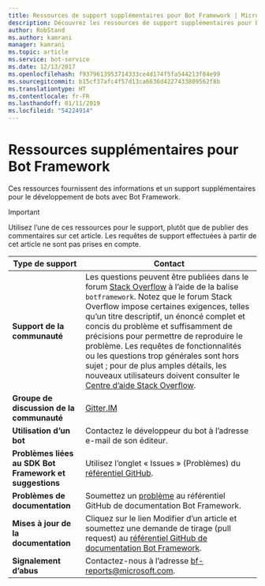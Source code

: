 ```yaml
---
title: Ressources de support supplémentaires pour Bot Framework | Microsoft Docs
description: Découvrez les ressources de support supplémentaires pour Bot Framework.
author: RobStand
ms.author: kamrani
manager: kamrani
ms.topic: article
ms.service: bot-service
ms.date: 12/13/2017
ms.openlocfilehash: f9379613953714333ce4d174f5fa544213f84e99
ms.sourcegitcommit: b15cf37afc4f57d13ca6636d4227433809562f8b
ms.translationtype: HT
ms.contentlocale: fr-FR
ms.lasthandoff: 01/11/2019
ms.locfileid: "54224914"
---
```

# <a name="bot-framework-additional-resources"></a>Ressources supplémentaires pour Bot Framework

Ces ressources fournissent des informations et un support supplémentaires pour le développement de bots avec Bot Framework.

> [!IMPORTANT]
> Utilisez l’une de ces ressources pour le support, plutôt que de publier des commentaires sur cet article. Les requêtes de support effectuées à partir de cet article ne sont pas prises en compte.

|            <strong>Type de support</strong>            |                                                                                                                                                                                                                                     <strong>Contact</strong>                                                                                                                                                                                                                                      |
|-----------------------------------------------------|---------------------------------------------------------------------------------------------------------------------------------------------------------------------------------------------------------------------------------------------------------------------------------------------------------------------------------------------------------------------------------------------------------------------------------------------------------------------------------------------------|
|         <strong>Support de la communauté</strong>          | Les questions peuvent être publiées dans le forum [Stack Overflow](https://stackoverflow.com/questions/tagged/botframework) à l’aide de la balise `botframework`. Notez que le forum Stack Overflow impose certaines exigences, telles qu’un titre descriptif, un énoncé complet et concis du problème et suffisamment de précisions pour permettre de reproduire le problème. Les requêtes de fonctionnalités ou les questions trop générales sont hors sujet ; pour de plus amples détails, les nouveaux utilisateurs doivent consulter le [Centre d’aide Stack Overflow](https://stackoverflow.com/help/how-to-ask). |
|        <strong>Groupe de discussion de la communauté</strong>        |                                                                                                                                                                                                                        [Gitter.IM](https://gitter.im/Microsoft/BotBuilder)                                                                                                                                                                                                                        |
|            <strong>Utilisation d’un bot</strong>             |                                                                                                                                                                                                                    Contactez le développeur du bot à l’adresse e-mail de son éditeur.                                                                                                                                                                                                                     |
| <strong>Problèmes liées au SDK Bot Framework et suggestions</strong> |                                                                                                                                                                                           Utilisez l’onglet « Issues » (Problèmes) du <a href="https://github.com/Microsoft/BotBuilder-v3/" target="_blank">référentiel GitHub</a>.                                                                                                                                                                                            |
|        <strong>Problèmes de documentation</strong>        |                                                                                                                                                                     Soumettez un <a href="https://github.com/MicrosoftDocs/bot-framework-docs/issues" target="_blank">problème</a> au référentiel GitHub de documentation Bot Framework.                                                                                                                                                                      |
|       <strong>Mises à jour de la documentation</strong>        |                                                                                                                                                   Cliquez sur le lien Modifier d’un article et soumettez une demande de tirage (pull request) au <a href="https://github.com/MicrosoftDocs/bot-framework-docs" target="_blank">référentiel GitHub de documentation Bot Framework</a>.                                                                                                                                                   |
|          <strong>Signalement d’abus</strong>           |                                                                                                                                                                                                            Contactez-nous à l’adresse [bf-reports@microsoft.com](mailto://bf-reports@microsoft.com).                                                                                                                                                                                                            |

